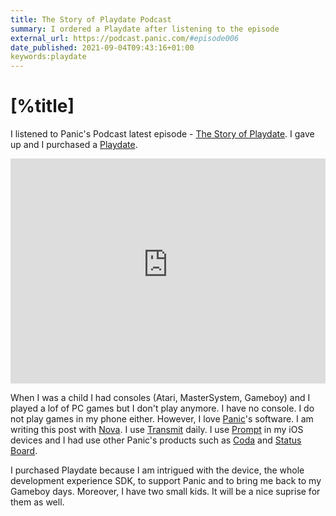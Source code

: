 ```yaml
---
title: The Story of Playdate Podcast
summary: I ordered a Playdate after listening to the episode 
external_url: https://podcast.panic.com/#episode006
date_published: 2021-09-04T09:43:16+01:00
keywords:playdate
---
```


# [%title]

I listened to Panic's Podcast latest episode - [The Story of Playdate](https://podcast.panic.com/#episode006). I gave up and I purchased a [Playdate](https://play.date). 

<iframe width="100%" height="360" src="https://www.youtube-nocookie.com/embed/HdF3CnFvxg4" frameborder="0"></iframe>

When I was a child I had consoles (Atari, MasterSystem, Gameboy) and I played a lof of PC games but I don't play anymore. I have no console. I do not play games in my phone either. However, I love [Panic](https://panic.com)'s software. I am writing this post with [Nova](https://nova.app). I use [Transmit](https://panic.com/transmit/) daily. I use [Prompt](https://panic.com/prompt/) in my iOS devices and I had use other Panic's products such as [Coda](https://panic.com/coda/) and [Status Board](https://panic.com/blog/the-panic-status-board/).

I purchased Playdate because I am intrigued with the device, the whole development experience SDK, to support Panic and to bring me back to my Gameboy days. Moreover, I have two small kids. It will be a nice suprise for them as well. 




